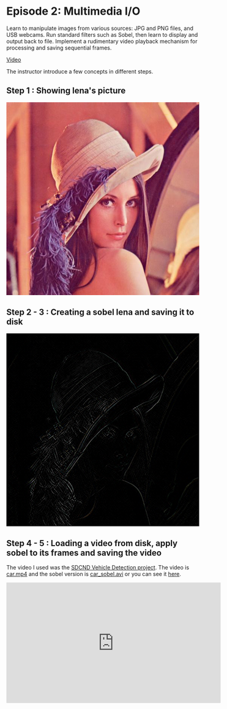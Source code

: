 # Episode 2: Multimedia I/O

Learn to manipulate images from various sources: JPG and PNG files, and USB webcams. Run standard filters such as Sobel, then learn to display and output back to file. Implement a rudimentary video playback mechanism for processing and saving sequential frames.

[Video](https://www.youtube.com/watch?v=PEaNXO5SKsE)

The instructor introduce a few concepts in different steps. 

## Step 1 : Showing lena's picture

![lena](lena.jpg)

## Step 2 - 3 : Creating a sobel lena and saving it to disk

![lena sobel](./lena_sobel.png)

## Step 4 - 5 : Loading a video from disk, apply sobel to its frames and saving the video

The video I used was the [SDCND Vehicle Detection project](https://github.com/darienmt/CarND-Vehicle-Detection-P5). The video is [car.mp4](./car.mp4) and the sobel version is [car_sobel.avi](./car_sobel.avi) or you can see it [here](https://youtu.be/5vSalZv8EJU).

<iframe width="560" height="315" src="https://www.youtube.com/embed/5vSalZv8EJU" frameborder="0" allow="autoplay; encrypted-media" allowfullscreen></iframe>

